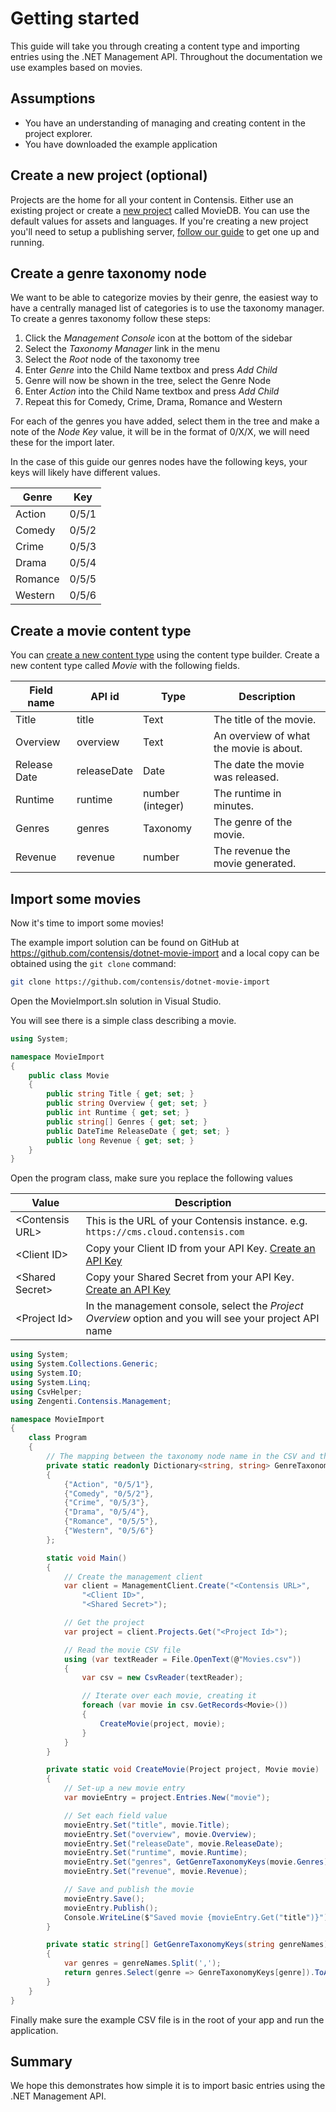 # Getting started

This guide will take you through creating a content type and importing entries using the .NET Management API. Throughout the documentation we use examples based on movies.

## Assumptions

- You have an understanding of managing and creating content in the project explorer.
- You have downloaded the example application

## Create a new project (optional)

Projects are the home for all your content in Contensis. Either use an existing project or create a [new project](https://zenhub.zengenti.com/Contensis/10.0/kb/setup-and-configuration/Administration/Create-a-project.aspx) called MovieDB. You can use the default values for assets and languages. If you're creating a new project you'll need to setup a publishing server, [follow our guide](https://zenhub.zengenti.com/Contensis/10.0/kb/setup-and-configuration/Configuration/Setup-and-configure-a-publishing-server.aspx) to get one up and running.

## Create a genre taxonomy node

We want to be able to categorize movies by their genre, the easiest way to have a centrally managed list of categories is to use the taxonomy manager. To create a genres taxonomy follow these steps:

1. Click the *Management Console* icon at the bottom of the sidebar
2. Select the *Taxonomy Manager* link in the menu
3. Select the *Root* node of the taxonomy tree
4. Enter *Genre* into the Child Name textbox and press *Add Child*
5. Genre will now be shown in the tree, select the Genre Node
6. Enter *Action* into the Child Name textbox and press *Add Child*
7. Repeat this for Comedy, Crime, Drama, Romance and Western

For each of the genres you have added, select them in the tree and make a note of the *Node Key* value, it will be in the format of 0/X/X, we will need these for the import later.

In the case of this guide our genres nodes have the following keys, your keys will likely have different values.

| Genre | Key |
| ---------- | ------ |
| Action | 0/5/1 |
| Comedy | 0/5/2 |
| Crime | 0/5/3 |
| Drama | 0/5/4 |
| Romance | 0/5/5 |
| Western | 0/5/6 |

## Create a movie content type

You can [create a new content type](https://zenhub.zengenti.com/Contensis/10.0/kb/content-types-and-entries/content-types/create-a-content-type.aspx) using the content type builder. Create a new content type called *Movie* with the following fields.

| Field name | API id | Type | Description |
| ---------- | ------ | ---- | ----------- |
| Title | title | Text | The title of the movie. |
| Overview | overview | Text | An overview of what the movie is about. |
| Release Date | releaseDate | Date | The date the movie was released. |
| Runtime | runtime | number (integer) | The runtime in minutes. |
| Genres | genres | Taxonomy | The genre of the movie. |
| Revenue | revenue | number | The revenue the movie generated. |

## Import some movies

Now it's time to import some movies!

The example import solution can be found on GitHub at <https://github.com/contensis/dotnet-movie-import> and a local copy can be obtained using the `git clone` command:

``` bash
git clone https://github.com/contensis/dotnet-movie-import
```

Open the MovieImport.sln solution in Visual Studio.

You will see there is a simple class describing a movie.

```cs
using System;

namespace MovieImport
{
    public class Movie
    {
        public string Title { get; set; }
        public string Overview { get; set; }
        public int Runtime { get; set; }
        public string[] Genres { get; set; }
        public DateTime ReleaseDate { get; set; }
        public long Revenue { get; set; }
    }
}
```

Open the program class, make sure you replace the following values

| Value | Description |
| ----- | ----------- |
| &lt;Contensis URL&gt; | This is the URL of your Contensis instance. e.g. `https://cms.cloud.contensis.com` |
| &lt;Client ID&gt; | Copy your Client ID from your API Key. [Create an API Key](https://zenhub.zengenti.com/Contensis/10.0/kb/content-types-and-entries/api-keys/create-an-api-key.aspx) |
| &lt;Shared Secret&gt; | Copy your Shared Secret from your API Key. [Create an API Key](https://zenhub.zengenti.com/Contensis/10.0/kb/content-types-and-entries/api-keys/create-an-api-key.aspx) |
| &lt;Project Id&gt; | In the management console, select the *Project Overview* option and you will see your project API name |

```cs
using System;
using System.Collections.Generic;
using System.IO;
using System.Linq;
using CsvHelper;
using Zengenti.Contensis.Management;

namespace MovieImport
{
    class Program
    {
        // The mapping between the taxonomy node name in the CSV and the taxonomy key to save
        private static readonly Dictionary<string, string> GenreTaxonomyKeys = new Dictionary<string, string>
        {
            {"Action", "0/5/1"},
            {"Comedy", "0/5/2"},
            {"Crime", "0/5/3"},
            {"Drama", "0/5/4"},
            {"Romance", "0/5/5"},
            {"Western", "0/5/6"}
        };

        static void Main()
        {
            // Create the management client
            var client = ManagementClient.Create("<Contensis URL>",
                "<Client ID>",
                "<Shared Secret>");

            // Get the project
            var project = client.Projects.Get("<Project Id>");

            // Read the movie CSV file
            using (var textReader = File.OpenText(@"Movies.csv"))
            {
                var csv = new CsvReader(textReader);

                // Iterate over each movie, creating it
                foreach (var movie in csv.GetRecords<Movie>())
                {
                    CreateMovie(project, movie);
                }
            }
        }

        private static void CreateMovie(Project project, Movie movie)
        {
            // Set-up a new movie entry
            var movieEntry = project.Entries.New("movie");

            // Set each field value
            movieEntry.Set("title", movie.Title);
            movieEntry.Set("overview", movie.Overview);
            movieEntry.Set("releaseDate", movie.ReleaseDate);
            movieEntry.Set("runtime", movie.Runtime);
            movieEntry.Set("genres", GetGenreTaxonomyKeys(movie.Genres));
            movieEntry.Set("revenue", movie.Revenue);

            // Save and publish the movie
            movieEntry.Save();
            movieEntry.Publish();
            Console.WriteLine($"Saved movie {movieEntry.Get("title")}");
        }

        private static string[] GetGenreTaxonomyKeys(string genreNames)
        {
            var genres = genreNames.Split(',');
            return genres.Select(genre => GenreTaxonomyKeys[genre]).ToArray();
        }
    }
}
```

Finally make sure the example CSV file is in the root of your app and run the application.

## Summary

We hope this demonstrates how simple it is to import basic entries using the .NET Management API.